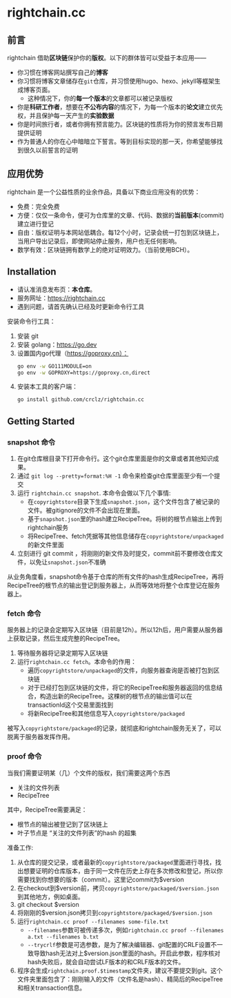 # rightchain.cc

## 前言

rightchain 借助**区块链**保护你的**版权**。以下的群体皆可以受益于本应用——

- 你习惯在博客网站撰写自己的**博客**
- 你习惯将博客文章储存在`git`仓库，并习惯使用hugo、hexo、jekyll等框架生成博客页面。
    - 这种情况下，你的**每一个版本**的文章都可以被记录版权
- 你是**科研工作者**，想要在**不公布内容**的情况下，为每一个版本的**论文**建立优先权，并且保护每一天产生的**实验数据**
- 你是时间旅行者，或者你拥有预言能力。区块链的性质将为你的预言发布日期提供证明
- 作为普通人的你在心中暗暗立下誓言。等到目标实现的那一天，你希望能够找到很久以前誓言的证明

## 应用优势

rightchain 是一个公益性质的业余作品，具备以下商业应用没有的优势：

- 免费：完全免费
- 方便：仅仅一条命令，便可为仓库里的文章、代码、数据的**当前版本**(commit)建立进行登记
- 自由：版权证明与本网站低耦合。每12个小时，记录会统一打包到区块链上，当用户导出记录后，即使网站停止服务，用户也无任何影响。
- 数学有效：区块链拥有数学上的绝对证明效力。（当前使用BCH）。

## Installation

- 请认准消息发布页：**本仓库**。  
- 服务网址：https://rightchain.cc
- 遇到问题，请首先确认已经及时更新命令行工具

安装命令行工具：
1. 安装 git
2. 安装 golang：https://go.dev
3. 设置国内go代理（https://goproxy.cn）：
    ```bash
    go env -w GO111MODULE=on
    go env -w GOPROXY=https://goproxy.cn,direct
    ```
4. 安装本工具的客户端：
   ```bash
   go install github.com/crclz/rightchain.cc
   ```

## Getting Started

### snapshot 命令
1. 在git仓库根目录下打开命令行。这个git仓库里面是你的文章或者其他知识成果。
2. 通过 `git log --pretty=format:%H -1` 命令来检查git仓库里面至少有一个提交
3. 运行 `rightchain.cc snapshot`. 本命令会做以下几个事情:
   - 在`copyrightstore`目录下生成`snapshot.json`，这个文件包含了被记录的文件。被gitignore的文件不会出现在里面。
   - 基于`snapshot.json`里的hash建立RecipeTree。将树的根节点输出上传到rightchain服务
   - 将RecipeTree、fetch凭据等其他信息储存在`copyrightstore/unpackaged`的新文件里面
4. 立刻进行 git commit ，将刚刚的新文件及时提交，commit前不要修改仓库文件，以免让`snapshot.json`不准确

从业务角度看，snapshot命令基于仓库的所有文件的hash生成RecipeTree，再将RecipeTree的根节点的输出登记到服务器上，从而等效地将整个仓库登记在服务器上。

### fetch 命令

服务器上的记录会定期写入区块链（目前是12h）。所以12h后，用户需要从服务器上获取记录，然后生成完整的RecipeTree。

1. 等待服务器将记录定期写入区块链
2. 运行`rightchain.cc fetch`。本命令的作用：
   - 遍历`copyrightstore/unpackaged`的文件，向服务器查询是否被打包到区块链
   - 对于已经打包到区块链的文件，将它的RecipeTree和服务器返回的信息结合，构造出新的RecipeTree。这棵树的根节点的输出值可以在transactionId这个交易里面找到
   - 将新RecipeTree和其他信息写入`copyrightstore/packaged`

被写入`copyrightstore/packaged`的记录，就彻底和rightchain服务无关了，可以脱离于服务器发挥作用。


### proof 命令

当我们需要证明某（几）个文件的版权，我们需要这两个东西
- 关注的文件列表
- RecipeTree

其中，RecipeTree需要满足：
- 根节点的输出被登记到了区块链上
- 叶子节点是 “关注的文件列表”的hash 的超集

准备工作:
1. 从仓库的提交记录，或者最新的`copyrightstore/packaged`里面进行寻找，找出想要证明的仓库版本，由于同一文件在历史上存在多次修改和登记，所以你需要找到你想要的版本（commit）。这里记commit为$version
2. 在checkout到\$version前，拷贝`copyrightstore/packaged/$version.json`到其他地方，例如桌面。
3. git checkout $version
4. 将刚刚的\$version.json拷贝到`copyrightstore/packaged/$version.json`
5. 运行`rightchain.cc proof --filenames some-file.txt`
   - `--filenames`参数可被传递多次，例如`rightchain.cc proof --filenames a.txt --filenames b.txt`
   - `--trycrlf`参数是可选参数，是为了解决编辑器、git配置的CRLF设置不一致导致hash无法对上\$version.json里面的hash。开启此参数，程序核对hash失败后，就会自动尝试LF版本的和CRLF版本的文件。
6. 程序会生成`rightchain.proof.$timestamp`文件夹，建议不要提交到git。这个文件夹里面包含了：刚刚输入的文件（文件名是hash）、精简后的RecipeTree和相关transaction信息。





